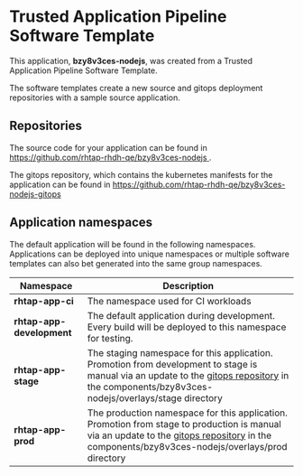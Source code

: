 # Trusted Application Pipeline Software Template

This application, **bzy8v3ces-nodejs**, was created from a Trusted Application Pipeline Software Template.

The software templates create a new source and gitops deployment repositories with a sample source application. 

## Repositories

The source code for your application can be found in [https://github.com/rhtap-rhdh-qe/bzy8v3ces-nodejs ](https://github.com/rhtap-rhdh-qe/bzy8v3ces-nodejs ).
 
The gitops repository, which contains the kubernetes manifests for the application can be found in 
[https://github.com/rhtap-rhdh-qe/bzy8v3ces-nodejs-gitops ](https://github.com/rhtap-rhdh-qe/bzy8v3ces-nodejs-gitops ) 

## Application namespaces 

The default application will be found in the following namespaces. Applications can be deployed into unique namespaces or multiple software templates can also bet generated into the same group namespaces.  

|  Namespace   |  Description   |  
| -------- | -------- |
| **rhtap-app-ci** | The namespace used for CI workloads |
| **rhtap-app-development** | The default application during development. Every build will be deployed to this namespace for testing. |
| **rhtap-app-stage** | The staging namespace for this application. Promotion from development to stage is manual via an update to the [gitops repository](https://github.com/rhtap-rhdh-qe/bzy8v3ces-nodejs-gitops ) in the components/bzy8v3ces-nodejs/overlays/stage directory |
| **rhtap-app-prod** | The production namespace for this application. Promotion from stage to production is manual via an update to the [gitops repository](https://github.com/rhtap-rhdh-qe/bzy8v3ces-nodejs-gitops ) in the components/bzy8v3ces-nodejs/overlays/prod directory |